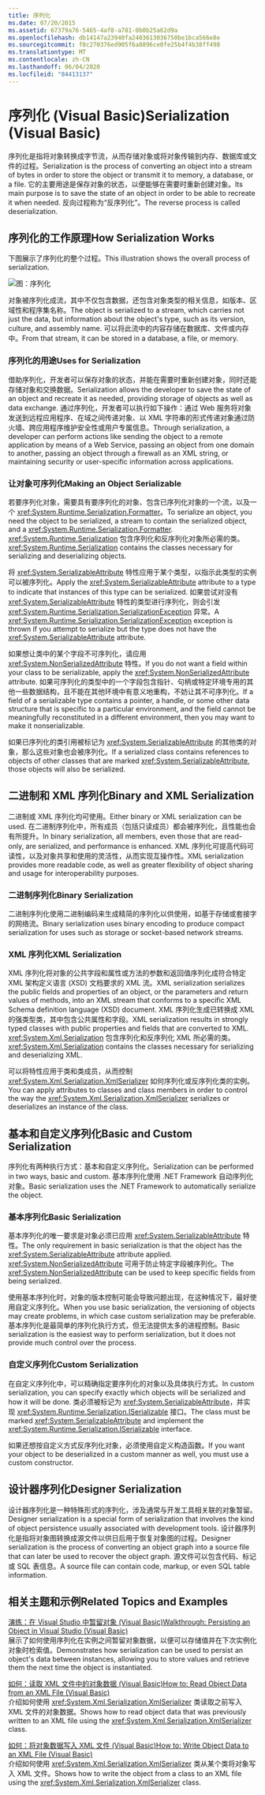 ```yaml
---
title: 序列化
ms.date: 07/20/2015
ms.assetid: 67379a76-5465-4af8-a781-0b0b25a62d9a
ms.openlocfilehash: db14147a23940fa2403613036750be1bca566e8e
ms.sourcegitcommit: f8c270376ed905f6a8896ce0fe25b4f4b38ff498
ms.translationtype: MT
ms.contentlocale: zh-CN
ms.lasthandoff: 06/04/2020
ms.locfileid: "84413137"
---
```

# <a name="serialization-visual-basic"></a><span data-ttu-id="35543-102">序列化 (Visual Basic)</span><span class="sxs-lookup"><span data-stu-id="35543-102">Serialization (Visual Basic)</span></span>
<span data-ttu-id="35543-103">序列化是指将对象转换成字节流，从而存储对象或将对象传输到内存、数据库或文件的过程。</span><span class="sxs-lookup"><span data-stu-id="35543-103">Serialization is the process of converting an object into a stream of bytes in order to store the object or transmit it to memory, a database, or a file.</span></span> <span data-ttu-id="35543-104">它的主要用途是保存对象的状态，以便能够在需要时重新创建对象。</span><span class="sxs-lookup"><span data-stu-id="35543-104">Its main purpose is to save the state of an object in order to be able to recreate it when needed.</span></span> <span data-ttu-id="35543-105">反向过程称为“反序列化”。</span><span class="sxs-lookup"><span data-stu-id="35543-105">The reverse process is called deserialization.</span></span>  
  
## <a name="how-serialization-works"></a><span data-ttu-id="35543-106">序列化的工作原理</span><span class="sxs-lookup"><span data-stu-id="35543-106">How Serialization Works</span></span>  
 <span data-ttu-id="35543-107">下图展示了序列化的整个过程。</span><span class="sxs-lookup"><span data-stu-id="35543-107">This illustration shows the overall process of serialization.</span></span>  
  
![图：序列化](./media/index/serialization-process.gif)
  
 <span data-ttu-id="35543-109">对象被序列化成流，其中不仅包含数据，还包含对象类型的相关信息，如版本、区域性和程序集名称。</span><span class="sxs-lookup"><span data-stu-id="35543-109">The object is serialized to a stream, which carries not just the data, but information about the object's type, such as its version, culture, and assembly name.</span></span> <span data-ttu-id="35543-110">可以将此流中的内容存储在数据库、文件或内存中。</span><span class="sxs-lookup"><span data-stu-id="35543-110">From that stream, it can be stored in a database, a file, or memory.</span></span>  
  
### <a name="uses-for-serialization"></a><span data-ttu-id="35543-111">序列化的用途</span><span class="sxs-lookup"><span data-stu-id="35543-111">Uses for Serialization</span></span>  
 <span data-ttu-id="35543-112">借助序列化，开发者可以保存对象的状态，并能在需要时重新创建对象，同时还能存储对象和交换数据。</span><span class="sxs-lookup"><span data-stu-id="35543-112">Serialization allows the developer to save the state of an object and recreate it as needed, providing storage of objects as well as data exchange.</span></span> <span data-ttu-id="35543-113">通过序列化，开发者可以执行如下操作：通过 Web 服务将对象发送到远程应用程序、在域之间传递对象、以 XML 字符串的形式传递对象通过防火墙、跨应用程序维护安全性或用户专属信息。</span><span class="sxs-lookup"><span data-stu-id="35543-113">Through serialization, a developer can perform actions like sending the object to a remote application by means of a Web Service, passing an object from one domain to another, passing an object through a firewall as an XML string, or maintaining security or user-specific information across applications.</span></span>  
  
### <a name="making-an-object-serializable"></a><span data-ttu-id="35543-114">让对象可序列化</span><span class="sxs-lookup"><span data-stu-id="35543-114">Making an Object Serializable</span></span>  
 <span data-ttu-id="35543-115">若要序列化对象，需要具有要序列化的对象、包含已序列化对象的一个流，以及一个 <xref:System.Runtime.Serialization.Formatter>。</span><span class="sxs-lookup"><span data-stu-id="35543-115">To serialize an object, you need the object to be serialized, a stream to contain the serialized object, and a <xref:System.Runtime.Serialization.Formatter>.</span></span> <span data-ttu-id="35543-116"><xref:System.Runtime.Serialization> 包含序列化和反序列化对象所必需的类。</span><span class="sxs-lookup"><span data-stu-id="35543-116"><xref:System.Runtime.Serialization> contains the classes necessary for serializing and deserializing objects.</span></span>  
  
 <span data-ttu-id="35543-117">将 <xref:System.SerializableAttribute> 特性应用于某个类型，以指示此类型的实例可以被序列化。</span><span class="sxs-lookup"><span data-stu-id="35543-117">Apply the <xref:System.SerializableAttribute> attribute to a type to indicate that instances of this type can be serialized.</span></span> <span data-ttu-id="35543-118">如果尝试对没有 <xref:System.SerializableAttribute> 特性的类型进行序列化，则会引发 <xref:System.Runtime.Serialization.SerializationException> 异常。</span><span class="sxs-lookup"><span data-stu-id="35543-118">A <xref:System.Runtime.Serialization.SerializationException> exception is thrown if you attempt to serialize but the type does not have the <xref:System.SerializableAttribute> attribute.</span></span>  
  
 <span data-ttu-id="35543-119">如果想让类中的某个字段不可序列化，请应用 <xref:System.NonSerializedAttribute> 特性。</span><span class="sxs-lookup"><span data-stu-id="35543-119">If you do not want a field within your class to be serializable, apply the <xref:System.NonSerializedAttribute> attribute.</span></span> <span data-ttu-id="35543-120">如果可序列化的类型中的一个字段包含指针、句柄或特定环境专用的其他一些数据结构，且不能在其他环境中有意义地重构，不妨让其不可序列化。</span><span class="sxs-lookup"><span data-stu-id="35543-120">If a field of a serializable type contains a pointer, a handle, or some other data structure that is specific to a particular environment, and the field cannot be meaningfully reconstituted in a different environment, then you may want to make it nonserializable.</span></span>  
  
 <span data-ttu-id="35543-121">如果已序列化的类引用被标记为 <xref:System.SerializableAttribute> 的其他类的对象，那么这些对象也会被序列化。</span><span class="sxs-lookup"><span data-stu-id="35543-121">If a serialized class contains references to objects of other classes that are marked <xref:System.SerializableAttribute>, those objects will also be serialized.</span></span>  
  
## <a name="binary-and-xml-serialization"></a><span data-ttu-id="35543-122">二进制和 XML 序列化</span><span class="sxs-lookup"><span data-stu-id="35543-122">Binary and XML Serialization</span></span>  
 <span data-ttu-id="35543-123">二进制或 XML 序列化均可使用。</span><span class="sxs-lookup"><span data-stu-id="35543-123">Either binary or XML serialization can be used.</span></span> <span data-ttu-id="35543-124">在二进制序列化中，所有成员（包括只读成员）都会被序列化，且性能也会有所提升。</span><span class="sxs-lookup"><span data-stu-id="35543-124">In binary serialization, all members, even those that are read-only, are serialized, and performance is enhanced.</span></span> <span data-ttu-id="35543-125">XML 序列化可提高代码可读性，以及对象共享和使用的灵活性，从而实现互操作性。</span><span class="sxs-lookup"><span data-stu-id="35543-125">XML serialization provides more readable code, as well as greater flexibility of object sharing and usage for interoperability purposes.</span></span>  
  
### <a name="binary-serialization"></a><span data-ttu-id="35543-126">二进制序列化</span><span class="sxs-lookup"><span data-stu-id="35543-126">Binary Serialization</span></span>  
 <span data-ttu-id="35543-127">二进制序列化使用二进制编码来生成精简的序列化以供使用，如基于存储或套接字的网络流。</span><span class="sxs-lookup"><span data-stu-id="35543-127">Binary serialization uses binary encoding to produce compact serialization for uses such as storage or socket-based network streams.</span></span>  
  
### <a name="xml-serialization"></a><span data-ttu-id="35543-128">XML 序列化</span><span class="sxs-lookup"><span data-stu-id="35543-128">XML Serialization</span></span>  
 <span data-ttu-id="35543-129">XML 序列化将对象的公共字段和属性或方法的参数和返回值序列化成符合特定 XML 架构定义语言 (XSD) 文档要求的 XML 流。</span><span class="sxs-lookup"><span data-stu-id="35543-129">XML serialization serializes the public fields and properties of an object, or the parameters and return values of methods, into an XML stream that conforms to a specific XML Schema definition language (XSD) document.</span></span> <span data-ttu-id="35543-130">XML 序列化生成已转换成 XML 的强类型类，其中包含公共属性和字段。</span><span class="sxs-lookup"><span data-stu-id="35543-130">XML serialization results in strongly typed classes with public properties and fields that are converted to XML.</span></span> <span data-ttu-id="35543-131"><xref:System.Xml.Serialization> 包含序列化和反序列化 XML 所必需的类。</span><span class="sxs-lookup"><span data-stu-id="35543-131"><xref:System.Xml.Serialization> contains the classes necessary for serializing and deserializing XML.</span></span>  
  
 <span data-ttu-id="35543-132">可以将特性应用于类和类成员，从而控制 <xref:System.Xml.Serialization.XmlSerializer> 如何序列化或反序列化类的实例。</span><span class="sxs-lookup"><span data-stu-id="35543-132">You can apply attributes to classes and class members in order to control the way the <xref:System.Xml.Serialization.XmlSerializer> serializes or deserializes an instance of the class.</span></span>  
  
## <a name="basic-and-custom-serialization"></a><span data-ttu-id="35543-133">基本和自定义序列化</span><span class="sxs-lookup"><span data-stu-id="35543-133">Basic and Custom Serialization</span></span>  
 <span data-ttu-id="35543-134">序列化有两种执行方式：基本和自定义序列化。</span><span class="sxs-lookup"><span data-stu-id="35543-134">Serialization can be performed in two ways, basic and custom.</span></span> <span data-ttu-id="35543-135">基本序列化使用 .NET Framework 自动序列化对象。</span><span class="sxs-lookup"><span data-stu-id="35543-135">Basic serialization uses the .NET Framework to automatically serialize the object.</span></span>  
  
### <a name="basic-serialization"></a><span data-ttu-id="35543-136">基本序列化</span><span class="sxs-lookup"><span data-stu-id="35543-136">Basic Serialization</span></span>  
 <span data-ttu-id="35543-137">基本序列化的唯一要求是对象必须已应用 <xref:System.SerializableAttribute> 特性。</span><span class="sxs-lookup"><span data-stu-id="35543-137">The only requirement in basic serialization is that the object has the <xref:System.SerializableAttribute> attribute applied.</span></span> <span data-ttu-id="35543-138"><xref:System.NonSerializedAttribute> 可用于防止特定字段被序列化。</span><span class="sxs-lookup"><span data-stu-id="35543-138">The <xref:System.NonSerializedAttribute> can be used to keep specific fields from being serialized.</span></span>  
  
 <span data-ttu-id="35543-139">使用基本序列化时，对象的版本控制可能会导致问题出现，在这种情况下，最好使用自定义序列化。</span><span class="sxs-lookup"><span data-stu-id="35543-139">When you use basic serialization, the versioning of objects may create problems, in which case custom serialization may be preferable.</span></span> <span data-ttu-id="35543-140">基本序列化是最简单的序列化执行方式，但无法提供太多的进程控制。</span><span class="sxs-lookup"><span data-stu-id="35543-140">Basic serialization is the easiest way to perform serialization, but it does not provide much control over the process.</span></span>  
  
### <a name="custom-serialization"></a><span data-ttu-id="35543-141">自定义序列化</span><span class="sxs-lookup"><span data-stu-id="35543-141">Custom Serialization</span></span>  
 <span data-ttu-id="35543-142">在自定义序列化中，可以精确指定要序列化的对象以及具体执行方式。</span><span class="sxs-lookup"><span data-stu-id="35543-142">In custom serialization, you can specify exactly which objects will be serialized and how it will be done.</span></span> <span data-ttu-id="35543-143">类必须被标记为 <xref:System.SerializableAttribute>，并实现 <xref:System.Runtime.Serialization.ISerializable> 接口。</span><span class="sxs-lookup"><span data-stu-id="35543-143">The class must be marked <xref:System.SerializableAttribute> and implement the <xref:System.Runtime.Serialization.ISerializable> interface.</span></span>  
  
 <span data-ttu-id="35543-144">如果还想按自定义方式反序列化对象，必须使用自定义构造函数。</span><span class="sxs-lookup"><span data-stu-id="35543-144">If you want your object to be deserialized in a custom manner as well, you must use a custom constructor.</span></span>  
  
## <a name="designer-serialization"></a><span data-ttu-id="35543-145">设计器序列化</span><span class="sxs-lookup"><span data-stu-id="35543-145">Designer Serialization</span></span>  
 <span data-ttu-id="35543-146">设计器序列化是一种特殊形式的序列化，涉及通常与开发工具相关联的对象暂留。</span><span class="sxs-lookup"><span data-stu-id="35543-146">Designer serialization is a special form of serialization that involves the kind of object persistence usually associated with development tools.</span></span> <span data-ttu-id="35543-147">设计器序列化是指将对象图转换成源文件以供日后用于恢复对象图的过程。</span><span class="sxs-lookup"><span data-stu-id="35543-147">Designer serialization is the process of converting an object graph into a source file that can later be used to recover the object graph.</span></span> <span data-ttu-id="35543-148">源文件可以包含代码、标记或 SQL 表信息。</span><span class="sxs-lookup"><span data-stu-id="35543-148">A source file can contain code, markup, or even SQL table information.</span></span>  
  
## <a name="related-topics-and-examples"></a><a name="BKMK_RelatedTopics"></a><span data-ttu-id="35543-149">相关主题和示例</span><span class="sxs-lookup"><span data-stu-id="35543-149">Related Topics and Examples</span></span>  
 [<span data-ttu-id="35543-150">演练：在 Visual Studio 中暂留对象 (Visual Basic)</span><span class="sxs-lookup"><span data-stu-id="35543-150">Walkthrough: Persisting an Object in Visual Studio (Visual Basic)</span></span>](walkthrough-persisting-an-object-in-visual-studio.md)  
 <span data-ttu-id="35543-151">展示了如何使用序列化在实例之间暂留对象数据，以便可以存储值并在下次实例化对象时检索值。</span><span class="sxs-lookup"><span data-stu-id="35543-151">Demonstrates how serialization can be used to persist an object's data between instances, allowing you to store values and retrieve them the next time the object is instantiated.</span></span>  
  
 [<span data-ttu-id="35543-152">如何：读取 XML 文件中的对象数据 (Visual Basic)</span><span class="sxs-lookup"><span data-stu-id="35543-152">How to: Read Object Data from an XML File (Visual Basic)</span></span>](how-to-read-object-data-from-an-xml-file.md)  
 <span data-ttu-id="35543-153">介绍如何使用 <xref:System.Xml.Serialization.XmlSerializer> 类读取之前写入 XML 文件的对象数据。</span><span class="sxs-lookup"><span data-stu-id="35543-153">Shows how to read object data that was previously written to an XML file using the <xref:System.Xml.Serialization.XmlSerializer> class.</span></span>  
  
 [<span data-ttu-id="35543-154">如何：将对象数据写入 XML 文件 (Visual Basic)</span><span class="sxs-lookup"><span data-stu-id="35543-154">How to: Write Object Data to an XML File (Visual Basic)</span></span>](how-to-write-object-data-to-an-xml-file.md)  
 <span data-ttu-id="35543-155">介绍如何使用 <xref:System.Xml.Serialization.XmlSerializer> 类从某个类将对象写入 XML 文件。</span><span class="sxs-lookup"><span data-stu-id="35543-155">Shows how to write the object from a class to an XML file using the <xref:System.Xml.Serialization.XmlSerializer> class.</span></span>
